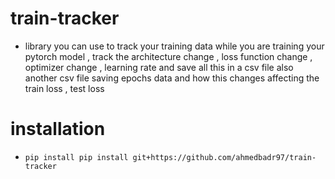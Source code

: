 # train-tracker
- library you can use to track your training data while you are training your pytorch model ,
track the architecture change , loss function change , optimizer change , learning rate and save all this in a csv file also another csv file saving epochs data and how this changes affecting the train loss , test loss

# installation
- `pip install pip install git+https://github.com/ahmedbadr97/train-tracker`


